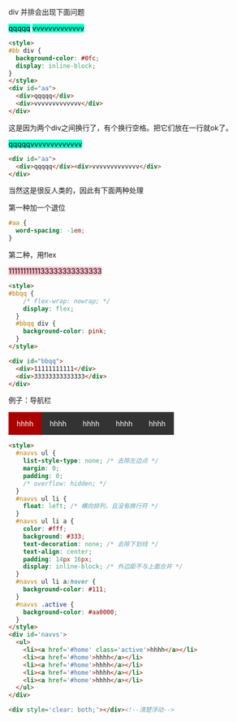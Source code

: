 div 并排会出现下面问题

<style>
#aa div {
  background-color: #0fc;
  display: inline-block;
  color: black;
}
</style>
<div id="aa">
  <div>qqqqq</div>
  <div>vvvvvvvvvvvvv</div>
</div>

```html
<style>
#bb div {
  background-color: #0fc;
  display: inline-block;
}
</style>
<div id="aa">
  <div>qqqqq</div>
  <div>vvvvvvvvvvvvv</div>
</div>
```

这是因为两个div之间换行了，有个换行空格。把它们放在一行就ok了。

<style>
#bb div {
  background-color: #0fc;
  display: inline-block;
  color: black;
}
</style>
<div id="aa">
  <div>qqqqq</div><div>vvvvvvvvvvvvv</div>
</div>

```html
<div id="aa">
  <div>qqqqq</div><div>vvvvvvvvvvvvv</div>
</div>
```

当然这是很反人类的，因此有下面两种处理

第一种加一个退位

```css
#aa {
  word-spacing: -1em;
} 
```

第二种，用flex

<style>
#bbqq {
  /* flex-wrap: nowrap; */
  display: inline-flex;
  /* display: flex; */
}
#bbqq div {
  color: black;
  background-color: pink;
}
</style>

<div id="bbqq">
  <div>11111111111</div>
  <div>33333333333333</div>
</div>

```html
<style>
#bbqq {
    /* flex-wrap: nowrap; */
    display: flex;
  }
  #bbqq div {
    background-color: pink;
  }
</style>

<div id="bbqq">
  <div>11111111111</div>
  <div>33333333333333</div>
</div>
```

例子：导航栏

<style>

  #navvs ul {
    list-style-type: none; /* 去除左边点 */
    margin: 0;
    padding: 0;
    /* overflow: hidden; */
  }
  #navvs ul li {
    float: left; /* 横向排列，且没有换行符 */
  }
  #navvs ul li a {
    color: #fff;
    background: #333;
    text-decoration: none; /* 去除下划线 */
    text-align: center;
    padding: 14px 16px;
    display: inline-block; /* 外边距不与上面合并 */
  }
  #navvs ul li a:hover {
    background-color: #111;
  }
  #navvs .active {
    background-color: #aa0000;
  }
</style>
<div id='navvs'>
  <ul>
    <li><a href='#home' class='active'>hhhh</a></li>
    <li><a href='#home'>hhhh</a></li>
    <li><a href='#home'>hhhh</a></li>
    <li><a href='#home'>hhhh</a></li>
    <li><a href='#home'>hhhh</a></li>
  </ul>
</div>

<div style='clear: both;'></div><!--清楚浮动-->

```html
<style>
  #navvs ul {
    list-style-type: none; /* 去除左边点 */
    margin: 0;
    padding: 0;
    /* overflow: hidden; */
  }
  #navvs ul li {
    float: left; /* 横向排列，且没有换行符 */
  }
  #navvs ul li a {
    color: #fff;
    background: #333;
    text-decoration: none; /* 去除下划线 */
    text-align: center;
    padding: 14px 16px;
    display: inline-block; /* 外边距不与上面合并 */
  }
  #navvs ul li a:hover {
    background-color: #111;
  }
  #navvs .active {
    background-color: #aa0000;
  }
</style>
<div id='navvs'>
  <ul>
    <li><a href='#home' class='active'>hhhh</a></li>
    <li><a href='#home'>hhhh</a></li>
    <li><a href='#home'>hhhh</a></li>
    <li><a href='#home'>hhhh</a></li>
    <li><a href='#home'>hhhh</a></li>
  </ul>
</div>

<div style='clear: both;'></div><!--清楚浮动-->
```
